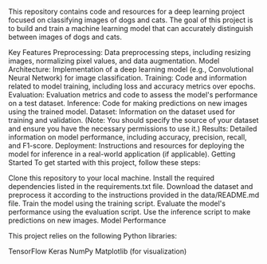 This repository contains code and resources for a deep learning project focused on classifying images of dogs and cats. The goal of this project is to build and train a machine learning model that can accurately distinguish between images of dogs and cats.

Key Features
Preprocessing: Data preprocessing steps, including resizing images, normalizing pixel values, and data augmentation.
Model Architecture: Implementation of a deep learning model (e.g., Convolutional Neural Network) for image classification.
Training: Code and information related to model training, including loss and accuracy metrics over epochs.
Evaluation: Evaluation metrics and code to assess the model's performance on a test dataset.
Inference: Code for making predictions on new images using the trained model.
Dataset: Information on the dataset used for training and validation. (Note: You should specify the source of your dataset and ensure you have the necessary permissions to use it.)
Results: Detailed information on model performance, including accuracy, precision, recall, and F1-score.
Deployment: Instructions and resources for deploying the model for inference in a real-world application (if applicable).
Getting Started
To get started with this project, follow these steps:

Clone this repository to your local machine.
Install the required dependencies listed in the requirements.txt file.
Download the dataset and preprocess it according to the instructions provided in the data/README.md file.
Train the model using the training script.
Evaluate the model's performance using the evaluation script.
Use the inference script to make predictions on new images.
Model Performance


This project relies on the following Python libraries:

TensorFlow
Keras
NumPy
Matplotlib (for visualization)
